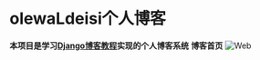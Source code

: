 # olewaLdeisi个人博客
**本项目是学习[Django博客教程](https://www.zmrenwu.com/post/2/)实现的个人博客系统**
**博客首页**
![Web](https://github.com/olewaLdeisi/blogproject/blob/master/blog/static/img/website.jpg)